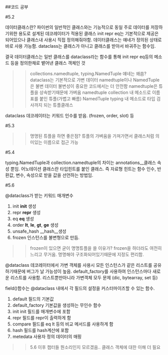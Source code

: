 ##코드 공부

#5.2

데이터클래스란?
파이썬의 일반적인 클래스와는 기능적으로 동일
주로 데이터를 저장하기위한 용도로 설계된 데코레이터가 적용된 클래스
init repr eq는 기본적으로 제공은 되어있으나 클래스내 사용시 직접 정의해줘야함.
데이터클래스는 얘네가 정의된 상태로 바로 사용 가능함.
dataclass는 클래스가 아니고 클래스를 받아서 바궈주는 함수임.

결국 데이터클래스는 일반 클래스를 dataclass라는 함수를 통해 init repr eq등의 메소드 등을 정의한채로 뱉어낸 클래스 객체인 것

>>collections.namedtuple, typing.NamedTuple 얘네는 왜씀?
dataclass는 기본적으로 가변 데이터
namedtuple이나 NamedTuple은 불변 데이터
불변성이 중요한 코드에서는 더 안전함
namedtuple은 튜플을 상속받기때문에 가벼움
namedtuple collection 내 메소드로 이름표를 붙인 튜플(가볍고 빠름)
NamedTuple typing 내 메소드로 타입 검사까지 되는 튜플클래스

dataclass 데코레이터는 키워드 인수를 받음. (frozen, order, slot) 등

#5.3

>>명명된 튜플을 하면 좋은점?
튜플의 가벼움을 가져가면서 클래스처럼 의미있는 이름으로 접근 가능

#5.4

typing.NamedTuple과 collection.namedtuple의 차이는 annotations__클래스 속성 뿐임.
어노테이션 클래스란 타입힌트를 붙인 클래스.
즉 자료형 힌트는 함수 인수, 반환값, 변수, 속성으로 받을 값을 선언하는 방법임.

#5.6

@dataclass가 받는 키워드 매개변수
1. init __init__ 생성
2. repr __repr__ 생성
3. eq __eq__ 생성
4. order __lt__, __le__, __gt__, __ge__ 생성
5. unsafe_hash __hash__생성
6. frozen 인스턴스를 불변형으로 만듬.

>>frozen이 있으면 굳이 명명튜플을 쓸 이유가?
frozen을 하더라도 여전히 느리고 무거움. 명명해야 구조화되어있기때문에 지정도 편리함.

@dataclass 데코레이터에서
가변 객체를 사용시 모든 인스턴스가 같은 리스트를 공유하기때문에 버그가 날 가능성이 높음.
default_factory를 사용하여 인스턴스마다 새로운 리스트를 사용함.
리스트뿐만아니라 가변객체 모두 문제 (dic, bytearray, set 등)

field()함수는 @dataclass 내에서 각 필드의 설정을 커스터마이즈할 수 있는 함수.
1. default 필드의 기본값
2. default_factory 기본값을 생성하는 무인수 함수
3. init init 필드를 매개변수에 포함
4. repr 필드를 repr이 출력하게 함
5. compare 필드를 eq lt 등의 비교 메서드를 사용하게 함
6. hash 필드를 hash계산에 포함
7. metedata 사용자 정의 데이터의 매핑

>> 5.6 이후 챕터들 뭔소리인지 모르겠음.. 클래스 객체에 대한 이해 더 필요



